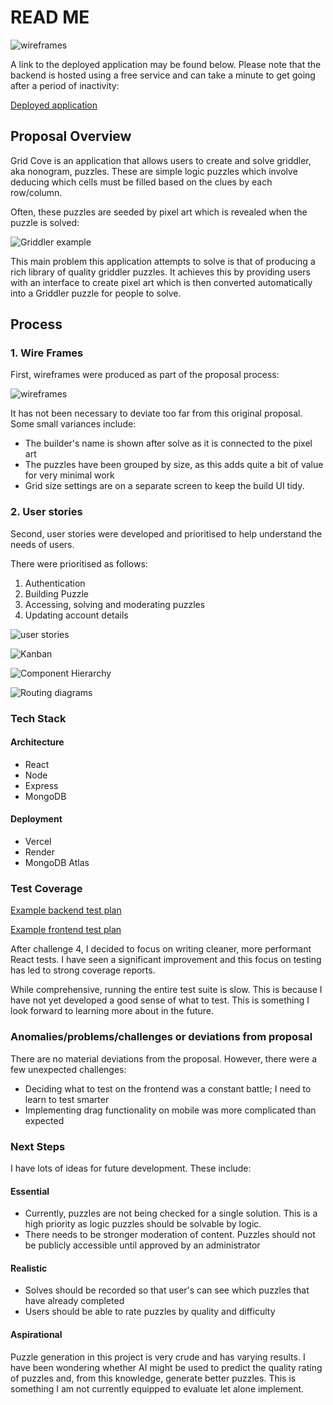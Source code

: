 # READ ME

![wireframes](./docs/3.images/logo.PNG)

A link to the deployed application may be found below. Please note that the backend is hosted using a free service and can take a minute to get going after a period of inactivity:

[Deployed application](https://grid-cove.vercel.app)

## Proposal Overview

Grid Cove is an application that allows users to create and solve griddler, aka nonogram, puzzles. These are simple logic puzzles which involve deducing which cells must be filled based on the clues by each row/column.

Often, these puzzles are seeded by pixel art which is revealed when the puzzle is solved:

![Griddler example](./docs/3.images/griddler-example.png)

This main problem this application attempts to solve is that of producing a rich library of quality griddler puzzles. It achieves this by providing users with an interface to create pixel art which is then converted automatically into a Griddler puzzle for people to solve.

## Process

### 1. Wire Frames

First, wireframes were produced as part of the proposal process:

![wireframes](./docs/0._proposal/images/mvp-wireframes.PNG)

It has not been necessary to deviate too far from this original proposal. Some small variances include:

- The builder's name is shown after solve as it is connected to the pixel art
- The puzzles have been grouped by size, as this adds quite a bit of value for very minimal work
- Grid size settings are on a separate screen to keep the build UI tidy.

### 2. User stories

Second, user stories were developed and prioritised to help understand the needs of users.

There were prioritised as follows:

1. Authentication
2. Building Puzzle
3. Accessing, solving and moderating puzzles
4. Updating account details

![user stories](./docs/1._user-stories/images/user-story-planning-mvp.PNG)

![Kanban](./docs/1._user-stories/images/kanban.PNG)

![Component Hierarchy](./gc-front-end/docs/2._component-hierarchies/images/naive/header-component-hierarchy.PNG)

![Routing diagrams](./gc-back-end/docs/1._routing_diagrams/user-story-1-routing-diagram.png)

### Tech Stack

#### Architecture

- React
- Node
- Express
- MongoDB

#### Deployment

- Vercel
- Render
- MongoDB Atlas

### Test Coverage

[Example backend test plan](./gc-back-end/docs/2._test-plans/user-story-6-test-plan.md)

[Example frontend test plan](./gc-front-end/docs/3._tests-by-user-story/user-story-6-tests.md)

After challenge 4, I decided to focus on writing cleaner, more performant React tests. I have seen a significant improvement and this focus on testing has led to strong coverage reports.

While comprehensive, running the entire test suite is slow. This is because I have not yet developed a good sense of what to test. This is something I look forward to learning more about in the future.

### Anomalies/problems/challenges or deviations from proposal

There are no material deviations from the proposal. However, there were a few unexpected challenges:

- Deciding what to test on the frontend was a constant battle; I need to learn to test smarter
- Implementing drag functionality on mobile was more complicated than expected

### Next Steps

I have lots of ideas for future development. These include:

#### Essential

- Currently, puzzles are not being checked for a single solution. This is a high priority as logic puzzles should be solvable by logic.
- There needs to be stronger moderation of content. Puzzles should not be publicly accessible until approved by an administrator

#### Realistic

- Solves should be recorded so that user's can see which puzzles that have already completed
- Users should be able to rate puzzles by quality and difficulty

#### Aspirational

Puzzle generation in this project is very crude and has varying results. I have been wondering whether AI might be used to predict the quality rating of puzzles and, from this knowledge, generate better puzzles. This is something I am not currently equipped to evaluate let alone implement.
